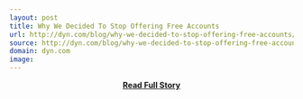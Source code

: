 ```yaml
---
layout: post
title: Why We Decided To Stop Offering Free Accounts
url: http://dyn.com/blog/why-we-decided-to-stop-offering-free-accounts/
source: http://dyn.com/blog/why-we-decided-to-stop-offering-free-accounts/
domain: dyn.com
image: 
---
```


<p></p>
<center><p><a href="http://dyn.com/blog/why-we-decided-to-stop-offering-free-accounts/" style='padding:25px; font-sze:18px; font-weight: bold;'>Read Full Story</a></p></center>
